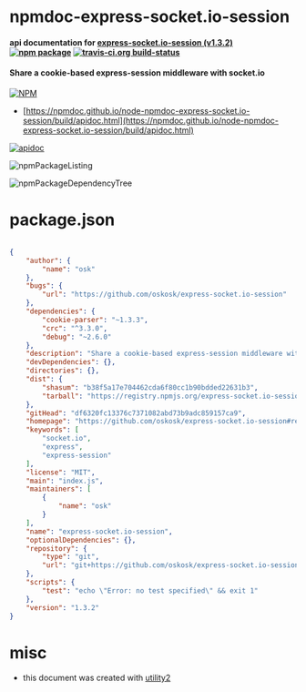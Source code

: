 # npmdoc-express-socket.io-session

#### api documentation for  [express-socket.io-session (v1.3.2)](https://github.com/oskosk/express-socket.io-session#readme)  [![npm package](https://img.shields.io/npm/v/npmdoc-express-socket.io-session.svg?style=flat-square)](https://www.npmjs.org/package/npmdoc-express-socket.io-session) [![travis-ci.org build-status](https://api.travis-ci.org/npmdoc/node-npmdoc-express-socket.io-session.svg)](https://travis-ci.org/npmdoc/node-npmdoc-express-socket.io-session)

#### Share a cookie-based express-session middleware with socket.io

[![NPM](https://nodei.co/npm/express-socket.io-session.png?downloads=true&downloadRank=true&stars=true)](https://www.npmjs.com/package/express-socket.io-session)

- [https://npmdoc.github.io/node-npmdoc-express-socket.io-session/build/apidoc.html](https://npmdoc.github.io/node-npmdoc-express-socket.io-session/build/apidoc.html)

[![apidoc](https://npmdoc.github.io/node-npmdoc-express-socket.io-session/build/screenCapture.buildCi.browser.%252Ftmp%252Fbuild%252Fapidoc.html.png)](https://npmdoc.github.io/node-npmdoc-express-socket.io-session/build/apidoc.html)

![npmPackageListing](https://npmdoc.github.io/node-npmdoc-express-socket.io-session/build/screenCapture.npmPackageListing.svg)

![npmPackageDependencyTree](https://npmdoc.github.io/node-npmdoc-express-socket.io-session/build/screenCapture.npmPackageDependencyTree.svg)



# package.json

```json

{
    "author": {
        "name": "osk"
    },
    "bugs": {
        "url": "https://github.com/oskosk/express-socket.io-session"
    },
    "dependencies": {
        "cookie-parser": "~1.3.3",
        "crc": "^3.3.0",
        "debug": "~2.6.0"
    },
    "description": "Share a cookie-based express-session middleware with socket.io",
    "devDependencies": {},
    "directories": {},
    "dist": {
        "shasum": "b38f5a17e704462cda6f80cc1b90bdded22631b3",
        "tarball": "https://registry.npmjs.org/express-socket.io-session/-/express-socket.io-session-1.3.2.tgz"
    },
    "gitHead": "df6320fc13376c7371082abd73b9adc859157ca9",
    "homepage": "https://github.com/oskosk/express-socket.io-session#readme",
    "keywords": [
        "socket.io",
        "express",
        "express-session"
    ],
    "license": "MIT",
    "main": "index.js",
    "maintainers": [
        {
            "name": "osk"
        }
    ],
    "name": "express-socket.io-session",
    "optionalDependencies": {},
    "repository": {
        "type": "git",
        "url": "git+https://github.com/oskosk/express-socket.io-session.git"
    },
    "scripts": {
        "test": "echo \"Error: no test specified\" && exit 1"
    },
    "version": "1.3.2"
}
```



# misc
- this document was created with [utility2](https://github.com/kaizhu256/node-utility2)
